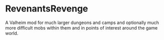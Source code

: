 # RevenantsRevenge
A Valheim mod for much larger dungeons and camps and optionally much more difficult mobs within them and in points of interest around the game world.
